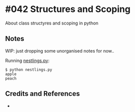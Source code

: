 # #042 Structures and Scoping

About class structyres and scoping in python

## Notes

WIP: just dropping some unorganised notes for now..


Running [nestlings.py](./nestlings.py):

    $ python nestlings.py
    apple
    peach


## Credits and References

*
